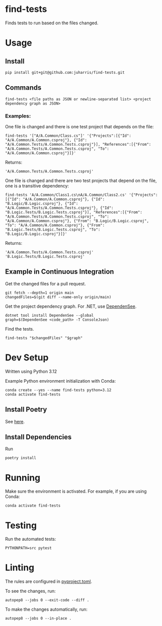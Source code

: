 # find-tests
Finds tests to run based on the files changed.

# Usage
## Install
```shell
pip install git+git@github.com:juharris/find-tests.git
```

## Commands
```shell
find-tests <file paths as JSON or newline-separated list> <project dependency graph as JSON>
```

### Examples:
One file is changed and there is one test project that depends on the file:
```shell
find-tests '["A/A.Common/Class.cs"]' '{"Projects":[{"Id": "A/A.Common/A.Common.csproj"}, {"Id": "A/A.Common.Tests/A.Common.Tests.csproj"}], "References":[{"From": "A/A.Common.Tests/A.Common.Tests.csproj", "To": "A/A.Common/A.Common.csproj"}]}'
```
Returns:
```
'A/A.Common.Tests/A.Common.Tests.csproj'
```

One file is changed and there are two test projects that depend on the file, one is a transitive dependency:
```shell
find-tests 'A/A.Common/Class1.cs\nA/A.Common/Class2.cs' '{"Projects":[{"Id": "A/A.Common/A.Common.csproj"}, {"Id": "B.Logic/B.Logic.csproj"}, {"Id": "A/A.Common.Tests/A.Common.Tests.csproj"}, {"Id": "B.Logic.Tests/B.Logic.Tests.csproj"}], "References":[{"From": "A/A.Common.Tests/A.Common.Tests.csproj", "To": "A/A.Common/A.Common.csproj"}, {"From": "B.Logic/B.Logic.csproj", "To": "A/A.Common/A.Common.csproj"}, {"From": "B.Logic.Tests/B.Logic.Tests.csproj", "To": "B.Logic/B.Logic.csproj"}]}'
```
Returns:
```
'A/A.Common.Tests/A.Common.Tests.csproj' 'B.Logic.Tests/B.Logic.Tests.csproj'
```

## Example in Continuous Integration

Get the changed files for a pull request.
```shell
git fetch --depth=1 origin main
changedFiles=$(git diff --name-only origin/main)
```

Get the project dependency graph.
For .NET, use [DependenSee](https://github.com/madushans/DependenSee).
```shell
dotnet tool install DependenSee --global
graph=$(DependenSee <code_path> -T ConsoleJson)
```

Find the tests.
```shell
find-tests "$changedFiles" "$graph"
```

# Dev Setup
Written using Python 3.12

Example Python environment initialization with Conda:
```shell
conda create --yes --name find-tests python=3.12
conda activate find-tests
```

## Install Poetry
See [here](https://python-poetry.org/docs/main).

## Install Dependencies
Run
```shell
poetry install
```

# Running
Make sure the environment is activated.
For example, if you are using Conda:
```shell
conda activate find-tests
```

# Testing
Run the automated tests:
```shell
PYTHONPATH=src pytest
```

# Linting
The rules are configured in [pyproject.toml](pyproject.toml).

To see the changes, run:
```shell
autopep8 --jobs 0 --exit-code --diff .
```

To make the changes automatically, run:
```shell
autopep8 --jobs 0 --in-place .
```
